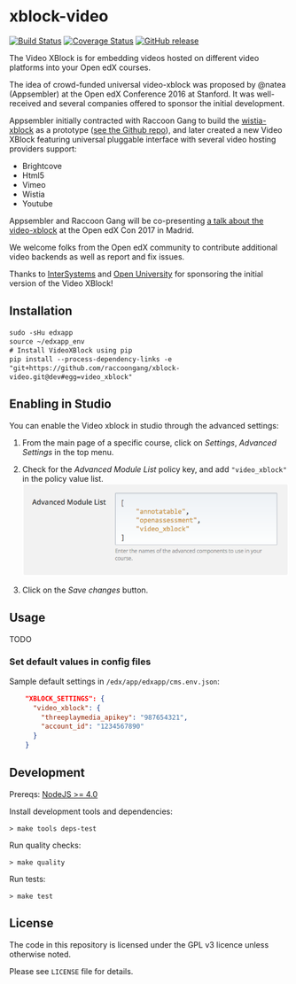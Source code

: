 # xblock-video

[![Build Status](https://img.shields.io/travis/raccoongang/xblock-video/dev.svg)](https://travis-ci.org/raccoongang/xblock-video)
[![Coverage Status](https://img.shields.io/codecov/c/github/raccoongang/xblock-video/dev.svg)](https://codecov.io/gh/raccoongang/xblock-video)
[![GitHub release](https://img.shields.io/github/release/raccoongang/xblock-video.svg)](https://github.com/raccoongang/xblock-video/releases)

The Video XBlock is for embedding videos hosted on different video platforms into your Open edX courses.

The idea of crowd-funded universal video-xblock was proposed by @natea (Appsembler) at the Open edX Conference 2016 at Stanford. It was well-received and several companies offered to sponsor the initial development.

Appsembler initially contracted with Raccoon Gang to build the [wistia-xblock](https://appsembler.com/blog/why-open-edx-needs-an-alternative-video-xblock/) as a prototype ([see the Github repo](https://github.com/appsembler/xblock-wistia)), and later created a new Video XBlock featuring universal pluggable interface with several video hosting providers support:

- Brightcove
- Html5
- Vimeo
- Wistia
- Youtube

Appsembler and Raccoon Gang will be co-presenting [a talk about the video-xblock](https://openedx2017.sched.com/event/9zf6/lightning-talks) at the Open edX Con 2017 in Madrid.

We welcome folks from the Open edX community to contribute additional video backends as well as report and fix issues.

Thanks to [InterSystems](http://www.intersystems.com) and [Open University](http://www.open.ac.uk) for sponsoring the initial version of the Video XBlock!

## Installation

```shell
sudo -sHu edxapp
source ~/edxapp_env
# Install VideoXBlock using pip
pip install --process-dependency-links -e "git+https://github.com/raccoongang/xblock-video.git@dev#egg=video_xblock"
```

## Enabling in Studio

You can enable the Video xblock in studio through the advanced
settings:

1. From the main page of a specific course, click on *Settings*,
   *Advanced Settings* in the top menu.
1. Check for the *Advanced Module List* policy key, and add
   `"video_xblock"` in the policy value list.
   ![Advanced Module List](doc/img/advanced_settings.png)

1. Click on the *Save changes* button.

## Usage

TODO

### Set default values in config files

Sample default settings in `/edx/app/edxapp/cms.env.json`:

```json
    "XBLOCK_SETTINGS": {
      "video_xblock": {
        "threeplaymedia_apikey": "987654321",
        "account_id": "1234567890"
      }
    }
```

## Development

Prereqs: [NodeJS >= 4.0](https://docs.npmjs.com/getting-started/installing-node#updating-npm)

Install development tools and dependencies:

```shell
> make tools deps-test
```

Run quality checks:

```shell
> make quality
```

Run tests:

```shell
> make test
```

## License

The code in this repository is licensed under the GPL v3 licence unless
otherwise noted.

Please see `LICENSE` file for details.
